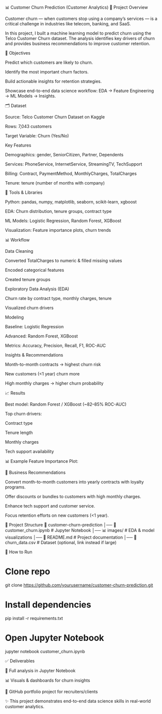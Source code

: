 📊 Customer Churn Prediction (Customer Analytics)
📌 Project Overview

Customer churn — when customers stop using a company’s services — is a critical challenge in industries like telecom, banking, and SaaS.

In this project, I built a machine learning model to predict churn using the Telco Customer Churn dataset.
The analysis identifies key drivers of churn and provides business recommendations to improve customer retention.

🎯 Objectives

Predict which customers are likely to churn.

Identify the most important churn factors.

Build actionable insights for retention strategies.

Showcase end-to-end data science workflow: EDA → Feature Engineering → ML Models → Insights.

🗂️ Dataset

Source: Telco Customer Churn Dataset on Kaggle

Rows: 7,043 customers

Target Variable: Churn (Yes/No)

Key Features

Demographics: gender, SeniorCitizen, Partner, Dependents

Services: PhoneService, InternetService, StreamingTV, TechSupport

Billing: Contract, PaymentMethod, MonthlyCharges, TotalCharges

Tenure: tenure (number of months with company)

🔧 Tools & Libraries

Python: pandas, numpy, matplotlib, seaborn, scikit-learn, xgboost

EDA: Churn distribution, tenure groups, contract type

ML Models: Logistic Regression, Random Forest, XGBoost

Visualization: Feature importance plots, churn trends

📊 Workflow

Data Cleaning

Converted TotalCharges to numeric & filled missing values

Encoded categorical features

Created tenure groups

Exploratory Data Analysis (EDA)

Churn rate by contract type, monthly charges, tenure

Visualized churn drivers

Modeling

Baseline: Logistic Regression

Advanced: Random Forest, XGBoost

Metrics: Accuracy, Precision, Recall, F1, ROC-AUC

Insights & Recommendations

Month-to-month contracts → highest churn risk

New customers (<1 year) churn more

High monthly charges → higher churn probability

📈 Results

Best model: Random Forest / XGBoost (~82–85% ROC-AUC)

Top churn drivers:

Contract type

Tenure length

Monthly charges

Tech support availability

📊 Example Feature Importance Plot:


🧾 Business Recommendations

Convert month-to-month customers into yearly contracts with loyalty programs.

Offer discounts or bundles to customers with high monthly charges.

Enhance tech support and customer service.

Focus retention efforts on new customers (<1 year).

📂 Project Structure
📁 customer-churn-prediction
│── 📓 customer_churn.ipynb   # Jupyter Notebook
│── 📊 images/                # EDA & model visualizations
│── 📑 README.md              # Project documentation
│── 📄 churn_data.csv         # Dataset (optional, link instead if large)

🚀 How to Run
# Clone repo
git clone https://github.com/yourusername/customer-churn-prediction.git

# Install dependencies
pip install -r requirements.txt

# Open Jupyter Notebook
jupyter notebook customer_churn.ipynb

✅ Deliverables

📓 Full analysis in Jupyter Notebook

📊 Visuals & dashboards for churn insights

📑 GitHub portfolio project for recruiters/clients

✨ This project demonstrates end-to-end data science skills in real-world customer analytics.
